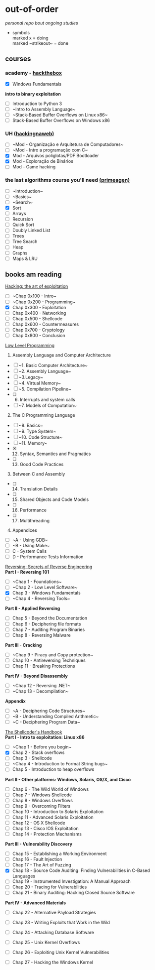 # out-of-order
*personal repo bout ongoing studies*<br>
- symbols<br>
marked x = doing<br>
marked ~strikeout~ = done

## courses 

### academy - [hackthebox](https://academy.hackthebox.com/)
- [x] Windows Fundamentals<br>

**intro to binary exploitation**
- [ ] Introduction to Python 3
- [ ] ~Intro to Assembly Language~
- [ ] ~Stack-Based Buffer Overflows on Linux x86~
- [ ] Stack-Based Buffer Overflows on Windows x86

### UH [(hackingnaweb)](https://hackingnaweb.com/assinatura)
- [ ] ~Mod - Organização e Arquitetura de Computadores~
- [ ] ~Mod - Intro a programação com C~
- [x] Mod - Arquivos poliglotas/PDF Bootloader
- [x] Mod - Exploração de Binários
- [ ] Mod - Game hacking

### the last algorithms course you'll need [(primeagen)](https://frontendmasters.com/courses/algorithms/)
- [ ] ~Introduction~
- [ ] ~Basics~
- [ ] ~Search~
- [x] Sort
- [ ] Arrays
- [ ] Recursion
- [ ] Quick Sort
- [ ] Doubly Linked List
- [ ] Trees
- [ ] Tree Search
- [ ] Heap
- [ ] Graphs
- [ ] Maps & LRU

## books am reading
[Hacking: the art of exploitation](https://www.amazon.com/Hacking-Art-Exploitation-Jon-Erickson/dp/1593271441)
- [ ] ~Chap 0x100 - Intro~
- [ ] ~Chap 0x200 - Programming~
- [x] Chap 0x300 - Exploitation
- [ ] Chap 0x400 - Networking
- [ ] Chap 0x500 - Shellcode
- [ ] Chap 0x600 - Countermeasures
- [ ] Chap 0x700 - Cryptology
- [ ] Chap 0x800 - Conclusion

[Low Level Programming](https://www.amazon.com/Low-Level-Programming-Assembly-Execution-Architecture/dp/1484224027)<br>
1. Assembly Language and Computer Architecture
- [ ] ~1. Basic Computer Architecture~
- [ ] ~2. Assembly Language~ 
- [ ] ~3.Legacy~
- [ ] ~4. Virtual Memory~
- [ ] ~5. Compilation Pipeline~
- [ ] 6. Interrupts and system calls
- [ ] ~7. Models of Computation~

2. The C Programming Language
- [ ] ~8. Basics~
- [ ] ~9. Type System~
- [ ] ~10. Code Structure~
- [ ] ~11. Memory~
- [x] 12. Syntax, Semantics and Pragmatics
- [ ] 13. Good Code Practices

3. Between C and Assembly
- [ ] 14. Translation Details
- [ ] 15. Shared Objects and Code Models
- [ ] 16. Performance
- [ ] 17. Multithreading

4. Appendices
- [ ] ~A - Using GDB~
- [ ] ~B - Using Make~
- [ ] C - System Calls
- [ ] D - Performance Tests Information

[Reversing: Secrets of Reverse Engineering](https://www.amazon.com/Reversing-Secrets-Engineering-Eldad-Eilam/dp/0764574817)<br>
**Part I - Reversing 101**
- [ ] ~Chap 1 - Foundations~
- [ ] ~Chap 2 - Low Level Software~
- [x] Chap 3 - Windows Fundamentals
- [ ] ~Chap 4 - Reversing Tools~<br>

**Part II - Applied Reversing**
- [ ] Chap 5 - Beyond the Documentation
- [ ] Chap 6 - Deciphering file formats
- [ ] Chap 7 - Auditing Program Binaries
- [ ] Chap 8 - Reversing Malware<br>

**Part III - Cracking**
- [ ] ~Chap 9 - Piracy and Copy protection~ 
- [ ] Chap 10 - Antireversing Techniques
- [ ] Chap 11 - Breaking Protections<br>

**Part IV - Beyond Disassembly**
- [ ] ~Chap 12 - Reversing .NET~
- [ ] ~Chap 13 - Decompilation~<br> 

**Appendix**
- [ ] ~A - Deciphering Code Structures~
- [ ] ~B - Understanding Compiled Arithmetic~ 
- [ ] ~C - Deciphering Program Data~

[The Shellcoder's Handbook](https://www.amazon.com.br/Shellcoders-Handbook-Discovering-Exploiting-Security/dp/047008023X/ref=asc_df_047008023X/?tag=googleshopp00-20&linkCode=df0&hvadid=379735814613&hvpos=&hvnetw=g&hvrand=2539455157607613244&hvpone=&hvptwo=&hvqmt=&hvdev=c&hvdvcmdl=&hvlocint=&hvlocphy=9047761&hvtargid=pla-642275507272&psc=1)<br>
**Part I - Intro to exploitation: Linux x86**
- [ ] ~Chap 1 - Before you begin~
- [x] Chap 2 - Stack overflows
- [ ] Chap 3 - Shellcode
- [ ] ~Chap 4 - Introduction to Format String bugs~
- [ ] Chap 5 - Introduction to heap overflows<br>

**Part II - Other platforms: Windows, Solaris, OS/X, and Cisco**
- [ ] Chap 6 - The Wild World of Windows
- [ ] Chap 7 - Windows Shellcode
- [ ] Chap 8 - Windows Overflows
- [ ] Chap 9 - Overcoming Filters
- [ ] Chap 10 - Introduction to Solaris Exploitation
- [ ] Chap 11 - Advanced Solaris Exploitation
- [ ] Chap 12 - OS X Shellcode
- [ ] Chap 13 - Cisco IOS Exploitation
- [ ] Chap 14 - Protection Mechanisms<br>

**Part III - Vulnerability Discovery**
- [ ] Chap 15 - Establishing a Working Environment
- [ ] Chap 16 - Fault Injection
- [ ] Chap 17 - The Art of Fuzzing
- [x] Chap 18 - Source Code Auditing: Finding Vulnerabilities in C-Based Languages
- [ ] Chap 19 - Instrumented Investigation: A Manual Approach
- [ ] Chap 20 - Tracing for Vulnerabilities
- [ ] Chap 21 - Binary Auditing: Hacking Closed Source Software<br>

**Part IV - Advanced Materials**
- [ ] Chap 22 - Alternative Payload Strategies
- [ ] Chap 23 - Writing Exploits that Work in the Wild
- [ ] Chap 24 - Attacking Database Software
- [ ] Chap 25 - Unix Kernel Overflows
- [ ] Chap 26 - Exploiting Unix Kernel Vulnerabilities
- [ ] Chap 27 - Hacking the Windows Kernel


